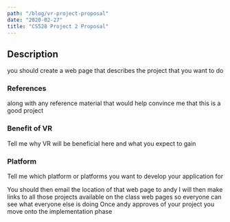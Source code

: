 ```yaml
---
path: "/blog/vr-project-proposal"
date: "2020-02-27"
title: "CS528 Project 2 Proposal"
---
```


## Description

you should create a web page that describes the project that you want to do

### References

along with any reference material that would help convince me that this is a good project

### Benefit of VR

Tell me why VR will be beneficial here and what you expect to gain

### Platform

Tell me which platform or platforms you want to develop your application for

You should then email the location of that web page to andy
I will then make links to all those projects available on the class web pages so everyone can see what everyone else is doing
Once andy approves of your project you move onto the implementation phase
